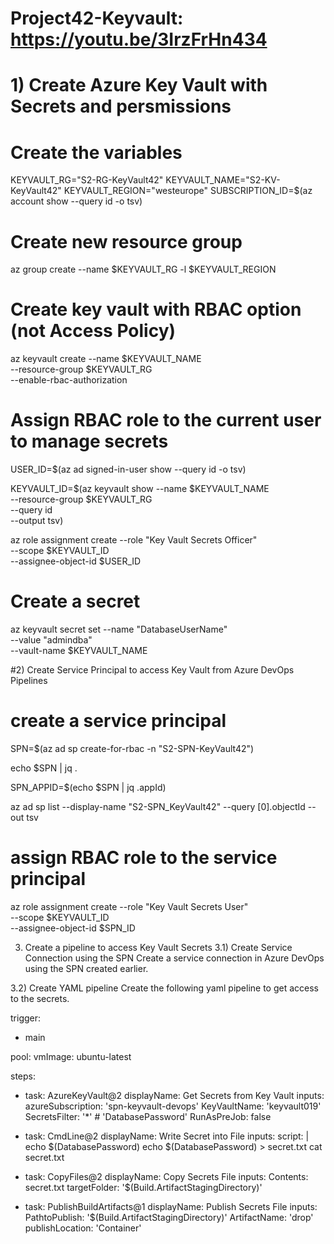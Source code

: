 # Project42-Keyvault: https://youtu.be/3IrzFrHn434

# 1) Create Azure Key Vault with Secrets and persmissions

# Create the variables
KEYVAULT_RG="S2-RG-KeyVault42"
KEYVAULT_NAME="S2-KV-KeyVault42"
KEYVAULT_REGION="westeurope"
SUBSCRIPTION_ID=$(az account show --query id -o tsv)

# Create new resource group
az group create --name $KEYVAULT_RG -l $KEYVAULT_REGION

# Create key vault with RBAC option (not Access Policy)
az keyvault create --name $KEYVAULT_NAME \
   --resource-group $KEYVAULT_RG \
   --enable-rbac-authorization

# Assign RBAC role to the current user to manage secrets
USER_ID=$(az ad signed-in-user show --query id -o tsv)

KEYVAULT_ID=$(az keyvault show --name $KEYVAULT_NAME \
   --resource-group $KEYVAULT_RG \
   --query id \
   --output tsv)

az role assignment create --role "Key Vault Secrets Officer" \
   --scope $KEYVAULT_ID \
   --assignee-object-id $USER_ID
   
# Create a secret
az keyvault secret set --name "DatabaseUserName" \
  --value "admindba" \
  --vault-name $KEYVAULT_NAME

#2) Create Service Principal to access Key Vault from Azure DevOps Pipelines
# create a service principal
SPN=$(az ad sp create-for-rbac -n "S2-SPN-KeyVault42")

echo $SPN | jq .

SPN_APPID=$(echo $SPN | jq .appId)

az ad sp list --display-name "S2-SPN_KeyVault42" --query [0].objectId --out tsv
<!-- SPN_ID=$(az ad sp show --id $SPN_APPID --query objectId --out tsv) -->

# assign RBAC role to the service principal
az role assignment create --role "Key Vault Secrets User" \
   --scope $KEYVAULT_ID \
   --assignee-object-id $SPN_ID

3) Create a pipeline to access Key Vault Secrets
3.1) Create Service Connection using the SPN
Create a service connection in Azure DevOps using the SPN created earlier.

3.2) Create YAML pipeline
Create the following yaml pipeline to get access to the secrets.

trigger:
- main

pool:
  vmImage: ubuntu-latest

steps:
- task: AzureKeyVault@2
  displayName: Get Secrets from Key Vault
  inputs:
    azureSubscription: 'spn-keyvault-devops'
    KeyVaultName: 'keyvault019'
    SecretsFilter: '*' # 'DatabasePassword'
    RunAsPreJob: false

- task: CmdLine@2
  displayName: Write Secret into File
  inputs:
    script: |
      echo $(DatabasePassword)
      echo $(DatabasePassword) > secret.txt
      cat secret.txt

- task: CopyFiles@2
  displayName: Copy Secrets File
  inputs:
    Contents: secret.txt
    targetFolder: '$(Build.ArtifactStagingDirectory)'

- task: PublishBuildArtifacts@1
  displayName: Publish Secrets File
  inputs:
    PathtoPublish: '$(Build.ArtifactStagingDirectory)'
    ArtifactName: 'drop'
    publishLocation: 'Container'
